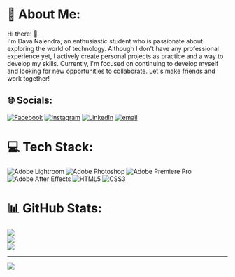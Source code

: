 # 💫 About Me:
Hi there! 👋<br>I'm Dava Nalendra, an enthusiastic student who is passionate about exploring the world of technology. Although I don't have any professional experience yet, I actively create personal projects as practice and a way to develop my skills. Currently, I'm focused on continuing to develop myself and looking for new opportunities to collaborate. Let's make friends and work together!


## 🌐 Socials:
[![Facebook](https://img.shields.io/badge/Facebook-%231877F2.svg?logo=Facebook&logoColor=white)](https://facebook.com/dvnlndr) [![Instagram](https://img.shields.io/badge/Instagram-%23E4405F.svg?logo=Instagram&logoColor=white)](https://instagram.com/davanalendra_) [![LinkedIn](https://img.shields.io/badge/LinkedIn-%230077B5.svg?logo=linkedin&logoColor=white)](https://linkedin.com/in/dava-nalendra) [![email](https://img.shields.io/badge/Email-D14836?logo=gmail&logoColor=white)](mailto:davanalendra2@gmail.com) 

# 💻 Tech Stack:
![Adobe Lightroom](https://img.shields.io/badge/Adobe%20Lightroom-31A8FF.svg?style=for-the-badge&logo=Adobe%20Lightroom&logoColor=white) ![Adobe Photoshop](https://img.shields.io/badge/adobe%20photoshop-%2331A8FF.svg?style=for-the-badge&logo=adobe%20photoshop&logoColor=white) ![Adobe Premiere Pro](https://img.shields.io/badge/Adobe%20Premiere%20Pro-9999FF.svg?style=for-the-badge&logo=Adobe%20Premiere%20Pro&logoColor=white) ![Adobe After Effects](https://img.shields.io/badge/Adobe%20After%20Effects-9999FF.svg?style=for-the-badge&logo=Adobe%20After%20Effects&logoColor=white) ![HTML5](https://img.shields.io/badge/html5-%23E34F26.svg?style=for-the-badge&logo=html5&logoColor=white) ![CSS3](https://img.shields.io/badge/css3-%231572B6.svg?style=for-the-badge&logo=css3&logoColor=white)
# 📊 GitHub Stats:
![](https://github-readme-stats.vercel.app/api?username=davanalendra0&theme=dark&hide_border=false&include_all_commits=true&count_private=true)<br/>
![](https://github-readme-streak-stats.herokuapp.com/?user=davanalendra0&theme=dark&hide_border=false)<br/>
![](https://github-readme-stats.vercel.app/api/top-langs/?username=davanalendra0&theme=dark&hide_border=false&include_all_commits=true&count_private=true&layout=compact)

---
[![](https://visitcount.itsvg.in/api?id=davanalendra0&icon=0&color=13)](https://visitcount.itsvg.in)

<!-- Proudly created with GPRM ( https://gprm.itsvg.in ) -->
